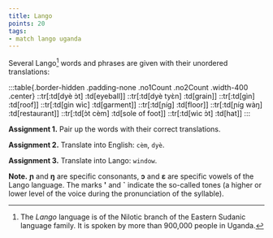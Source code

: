 ```yaml
---
title: Lango
points: 20
tags:
- match lango uganda
---
```


Several Lango[^1] words and phrases are given with their unordered translations:

:::table{.border-hidden .padding-none .no1Count .no2Count .width-400 .center}
::tr[:td[dyè ɔ̀t] :td[eyeball]]
::tr[:td[dyè tyɛ̀n] :td[grain]]
::tr[:td[gìn] :td[roof]]
::tr[:td[gìn wìc] :td[garment]]
::tr[:td[ɲíg] :td[floor]]
::tr[:td[ɲíg wàŋ] :td[restaurant]]
::tr[:td[ɔ̀t cèm] :td[sole of foot]]
::tr[:td[wìc ɔ̀t] :td[hat]]
:::

**Assignment 1.** Pair up the words with their correct translations.

**Assignment 2.** Translate into English: `cèm`, `dyè`.

**Assignment 3.** Translate into Lango: `window`.

**Note.** **ɲ** and **ŋ** are specific consonants, **ɔ** and **ɛ** are specific vowels of the Lango language. The marks **'** and **`** indicate the so-called tones (a higher or lower level of the voice during the pronunciation of the syllable).

[^1]: The *Lango* language is of the Nilotic branch of the Eastern Sudanic language family. It is spoken by more than 900,000 people in Uganda. 